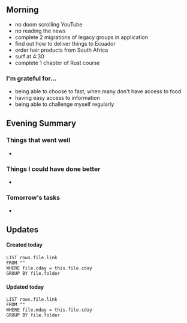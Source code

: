 ## Morning
- no doom scrolling YouTube
- no reading the news
- complete 2 migrations of legacy groups in application
- find out how to deliver things to Ecuador
- order hair products from South Africa
- surf at 4:30
- complete 1 chapter of Rust course

### I'm grateful for...
- being able to choose to fast, when many don't have access to food
- having easy access to information
- being able to challenge myself regularly

## Evening Summary

### Things that went well
- 

### Things I could have done better
- 

### Tomorrow's tasks
- 

## Updates 
#### Created today
```dataview
LIST rows.file.link
FROM ""
WHERE file.cday = this.file.cday
GROUP BY file.folder
```

#### Updated today
```dataview
LIST rows.file.link
FROM ""
WHERE file.mday = this.file.cday
GROUP BY file.folder
```
